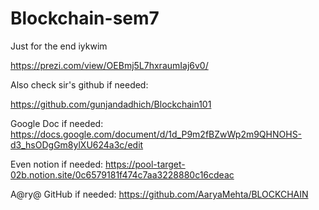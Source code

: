 # Blockchain-sem7
Just for the end iykwim

https://prezi.com/view/OEBmj5L7hxraumIaj6v0/

Also check sir's github if needed:

https://github.com/gunjandadhich/Blockchain101

Google Doc if needed:
https://docs.google.com/document/d/1d_P9m2fBZwWp2m9QHNOHS-d3_hsODgGm8ylXU624a3c/edit

Even notion if needed:
https://pool-target-02b.notion.site/0c6579181f474c7aa3228880c16cdeac


A@ry@ GitHub if needed:
https://github.com/AaryaMehta/BLOCKCHAIN
